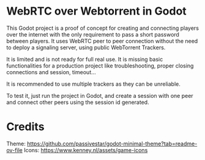 # WebRTC over Webtorrent in Godot

This Godot project is a proof of concept for creating and connecting players over the internet with the only requirement to pass a short password between players. It uses WebRTC peer to peer connection without the need to deploy a signaling server, using public WebTorrent Trackers.

It is limited and is not ready for full real use. It is missing basic functionalities for a production project like troubleshooting, proper closing connections and session, timeout…

It is recommended to use multiple trackers as they can be unreliable.

To test it, just run the project in Godot, and create a session with one peer and connect other peers using the session id generated.

# Credits
Theme: https://github.com/passivestar/godot-minimal-theme?tab=readme-ov-file
Icons: https://www.kenney.nl/assets/game-icons